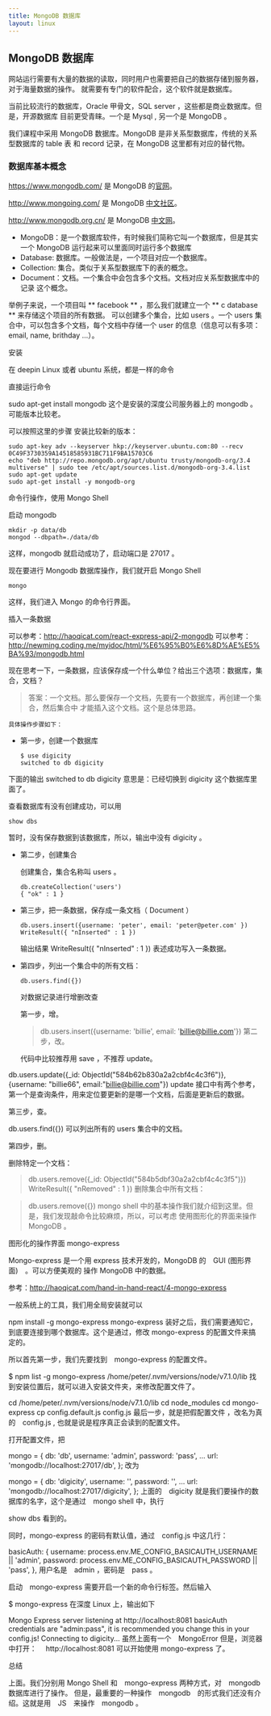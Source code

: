 ```yaml
---
title: MongoDB 数据库
layout: linux
---
```


## MongoDB 数据库

网站运行需要有大量的数据的读取，同时用户也需要把自己的数据存储到服务器，对于海量数据的操作。 就需要有专门的软件配合，这个软件就是数据库。

当前比较流行的数据库，Oracle 甲骨文，SQL server ，这些都是商业数据库。但是，开源数据库 目前更受青睐。一个是 Mysql , 另一个是 MongoDB 。

我们课程中采用 MongoDB 数据库。MongoDB 是非关系型数据库，传统的关系型数据库的 table 表 和 record 记录，在 MongoDB 这里都有对应的替代物。

### 数据库基本概念

https://www.mongodb.com/ 是 MongoDB 的[官网](https://www.mongodb.com/)。

http://www.mongoing.com/ 是 MongoDB [中文社区](http://www.mongoing.com/)。

http://www.mongodb.org.cn/ 是 MongoDB [中文网](http://www.mongodb.org.cn/)。

- MongoDB：是一个数据库软件，有时候我们简称它叫一个数据库，但是其实一个 MongoDB 运行起来可以里面同时运行多个数据库
- Database: 数据库。一般做法是，一个项目对应一个数据库。
- Collection: 集合。类似于关系型数据库下的表的概念。
- Document：文档。一个集合中会包含多个文档。文档对应关系型数据库中的 记录 这个概念。

举例子来说，一个项目叫 ** facebook ** ，那么我们就建立一个 ** c database ** 来存储这个项目的所有数据。 可以创建多个集合，比如 users 。一个 users 集合中，可以包含多个文档，每个文档中存储一个 user 的信息（信息可以有多项：email, name, brithday …）。

安装

在 deepin Linux 或者 ubuntu 系统，都是一样的命令

直接运行命令

sudo apt-get install mongodb
这个是安装的深度公司服务器上的 mongodb 。可能版本比较老。

可以按照这里的步骤 安装比较新的版本：

```
sudo apt-key adv --keyserver hkp://keyserver.ubuntu.com:80 --recv 0C49F3730359A14518585931BC711F9BA15703C6
echo "deb http://repo.mongodb.org/apt/ubuntu trusty/mongodb-org/3.4 multiverse" | sudo tee /etc/apt/sources.list.d/mongodb-org-3.4.list
sudo apt-get update
sudo apt-get install -y mongodb-org
```
命令行操作，使用 Mongo Shell

启动 mongodb

```
mkdir -p data/db
mongod --dbpath=./data/db
```

这样，mongodb 就启动成功了，启动端口是 27017 。

现在要进行 Mongodb 数据库操作，我们就开启 Mongo Shell

```
mongo
```

这样，我们进入 Mongo 的命令行界面。

插入一条数据

可以参考：http://haoqicat.com/react-express-api/2-mongodb 可以参考：http://newming.coding.me/myidoc/html/%E6%95%B0%E6%8D%AE%E5%BA%93/mongodb.html

现在思考一下，一条数据，应该保存成一个什么单位？给出三个选项：数据库，集合，文档？

> 答案：一个文档。那么要保存一个文档，先要有一个数据库，再创建一个集合，然后集合中 才能插入这个文档。这个是总体思路。

`具体操作步骤如下：`

- 第一步，创建一个数据库

  ```
  $ use digicity
  switched to db digicity
  ```

下面的输出 switched to db digicity 意思是：已经切换到 digicity 这个数据库里面了。

查看数据库有没有创建成功，可以用

`show dbs`

暂时，没有保存数据到该数据库，所以，输出中没有 digicity 。

- 第二步，创建集合

  创建集合，集合名称叫 users 。

  ```
  db.createCollection('users')
  { "ok" : 1 }
  ```

- 第三步，把一条数据，保存成一条文档（ Document ）

  ```
  db.users.insert({username: 'peter', email: 'peter@peter.com' })
  WriteResult({ "nInserted" : 1 })
  ```

  输出结果 WriteResult({ "nInserted" : 1 }) 表述成功写入一条数据。

- 第四步，列出一个集合中的所有文档：

  ```
  db.users.find({})
  ```

  对数据记录进行增删改查

  第一步，增。

  > db.users.insert({username: 'billie', email: 'billie@billie.com'})
  第二步，改。

  代码中比较推荐用 save ，不推荐 update。

 db.users.update({_id: ObjectId("584b62b830a2a2cbf4c4c3f6")}, {username: "billie66", email:"billie@billie.com"})
update 接口中有两个参考，第一个是查询条件，用来定位要更新的是哪一个文档，后面是更新后的数据。

第三步，查。

db.users.find({})
可以列出所有的 users 集合中的文档。

第四步，删。

删除特定一个文档：

> db.users.remove({_id:  ObjectId("584b5dbf30a2a2cbf4c4c3f5")})
WriteResult({ "nRemoved" : 1 })
删除集合中所有文档：

> db.users.remove({})
mongo shell 中的基本操作我们就介绍到这里。但是，我们发现敲命令比较麻烦，所以，可以考虑 使用图形化的界面来操作 MongoDB 。

图形化的操作界面 mongo-express

Mongo-express 是一个用 express 技术开发的，MongoDB 的　GUI (图形界面)　。可以方便美观的 操作 MongoDB 中的数据。

参考：http://haoqicat.com/hand-in-hand-react/4-mongo-express

一般系统上的工具，我们用全局安装就可以

npm install -g mongo-express
mongo-express 装好之后，我们需要通知它，到底要连接到哪个数据库。这个是通过，修改 mongo-express 的配置文件来搞定的。

所以首先第一步，我们先要找到　mongo-express 的配置文件。

$ npm list -g mongo-express
/home/peter/.nvm/versions/node/v7.1.0/lib
找到安装位置后，就可以进入安装文件夹，来修改配置文件了。

cd /home/peter/.nvm/versions/node/v7.1.0/lib
cd node_modules
cd mongo-express
cp config.default.js config.js
最后一步，就是把假配置文件 ，改名为真的　config.js , 也就是说是程序真正会读到的配置文件。

打开配置文件，把

mongo = {
  db:       'db',
  username: 'admin',
  password: 'pass',
  ...
  url:      'mongodb://localhost:27017/db',
};
改为

mongo = {
  db:       'digicity',
  username: '',
  password: '',
  ...
  url:      'mongodb://localhost:27017/digicity',
};
上面的　digicity 就是我们要操作的数据库的名字，这个是通过　mongo shell 中，执行

show dbs
看到的。

同时，mongo-express 的密码有默认值，通过　config.js 中这几行：

basicAuth: {
  username: process.env.ME_CONFIG_BASICAUTH_USERNAME || 'admin',
  password: process.env.ME_CONFIG_BASICAUTH_PASSWORD || 'pass',
},
用户名是　admin ，密码是　pass 。

启动　mongo-express 需要开启一个新的命令行标签。然后输入

$ mongo-express
在深度 Linux 上，输出如下

Mongo Express server listening at http://localhost:8081
basicAuth credentials are "admin:pass", it is recommended you change this in your config.js!
Connecting to digicity...
虽然上面有一个　MongoError 但是，浏览器中打开：　 http://localhost:8081 可以开始使用 mongo-express 了。

总结

上面。我们分别用 Mongo Shell 和　mongo-express 两种方式，对　mongodb 数据库进行了操作。 但是，最重要的一种操作　mongodb　的形式我们还没有介绍。这就是用　JS　来操作　mongodb 。
